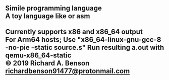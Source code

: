 Simile programming language<br>
A toy language like or asm<br>
<br>
Currently supports x86 and x86_64 output<br>
For Arm64 hosts; 
    Use "x86_64-linux-gnu-gcc-8 -no-pie -static source.s"
    Run resulting a.out with qemu-x86_64-static
<br>
© 2019 Richard A. Benson <richardbenson91477@protonmail.com><br>
---

